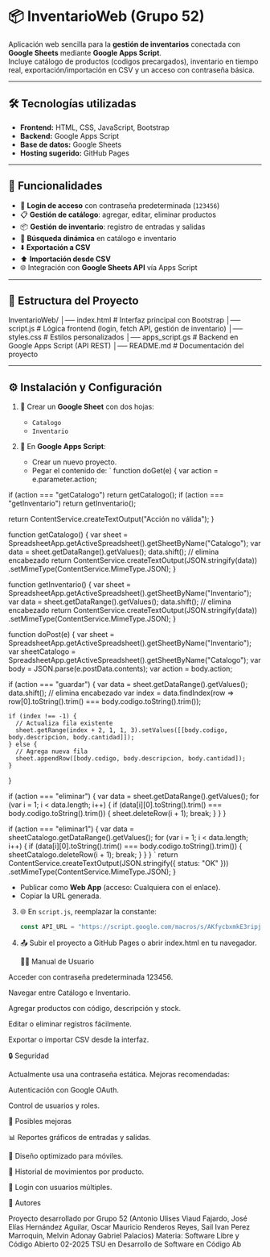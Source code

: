 # 📦 InventarioWeb (Grupo 52)

Aplicación web sencilla para la **gestión de inventarios** conectada con **Google Sheets** mediante **Google Apps Script**.  
Incluye catálogo de productos (codigos precargados), inventario en tiempo real, exportación/importación en CSV y un acceso con contraseña básica.

---

## 🛠️ Tecnologías utilizadas
- **Frontend:** HTML, CSS, JavaScript, Bootstrap
- **Backend:** Google Apps Script
- **Base de datos:** Google Sheets
- **Hosting sugerido:** GitHub Pages

---

## 🚀 Funcionalidades
- 🔑 **Login de acceso** con contraseña predeterminada (`123456`)
- 📋 **Gestión de catálogo**: agregar, editar, eliminar productos
- 📦 **Gestión de inventario**: registro de entradas y salidas
- 🔎 **Búsqueda dinámica** en catálogo e inventario
- ⬇️ **Exportación a CSV**
- ⬆️ **Importación desde CSV**
- 🌐 Integración con **Google Sheets API** vía Apps Script

---

## 📂 Estructura del Proyecto
InventarioWeb/
│── index.html # Interfaz principal con Bootstrap
│── script.js # Lógica frontend (login, fetch API, gestión de inventario)
│── styles.css # Estilos personalizados
│── apps_script.gs # Backend en Google Apps Script (API REST)
│── README.md # Documentación del proyecto

---

## ⚙️ Instalación y Configuración
1. 📑 Crear un **Google Sheet** con dos hojas:  
   - `Catalogo`  
   - `Inventario`  

2. 🔧 En **Google Apps Script**:
   - Crear un nuevo proyecto.
   - Pegar el contenido de:
    ` function doGet(e) {
  var action = e.parameter.action;

  if (action === "getCatalogo") return getCatalogo();
  if (action === "getInventario") return getInventario();

  return ContentService.createTextOutput("Acción no válida");
}

function getCatalogo() {
  var sheet = SpreadsheetApp.getActiveSpreadsheet().getSheetByName("Catalogo");
  var data = sheet.getDataRange().getValues();
  data.shift(); // elimina encabezado
  return ContentService.createTextOutput(JSON.stringify(data))
    .setMimeType(ContentService.MimeType.JSON);
}

function getInventario() {
  var sheet = SpreadsheetApp.getActiveSpreadsheet().getSheetByName("Inventario");
  var data = sheet.getDataRange().getValues();
  data.shift(); // elimina encabezado
  return ContentService.createTextOutput(JSON.stringify(data))
    .setMimeType(ContentService.MimeType.JSON);
}

function doPost(e) {
  var sheet = SpreadsheetApp.getActiveSpreadsheet().getSheetByName("Inventario");
  var sheetCatalogo = SpreadsheetApp.getActiveSpreadsheet().getSheetByName("Catalogo");
  var body = JSON.parse(e.postData.contents);
  var action = body.action;

  if (action === "guardar") {
    var data = sheet.getDataRange().getValues();
    data.shift(); // elimina encabezado
    var index = data.findIndex(row => row[0].toString().trim() === body.codigo.toString().trim());

    if (index !== -1) {
      // Actualiza fila existente
      sheet.getRange(index + 2, 1, 1, 3).setValues([[body.codigo, body.descripcion, body.cantidad]]);
    } else {
      // Agrega nueva fila
      sheet.appendRow([body.codigo, body.descripcion, body.cantidad]);
    }
  }

  if (action === "eliminar") {
    var data = sheet.getDataRange().getValues();
    for (var i = 1; i < data.length; i++) {
      if (data[i][0].toString().trim() === body.codigo.toString().trim()) {
        sheet.deleteRow(i + 1);
        break;
      }
    }
  }

  if (action === "eliminar1") {
    var data = sheetCatalogo.getDataRange().getValues();
    for (var i = 1; i < data.length; i++) {
      if (data[i][0].toString().trim() === body.codigo.toString().trim()) {
        sheetCatalogo.deleteRow(i + 1);
        break;
      }
    }
  }
`
  return ContentService.createTextOutput(JSON.stringify({ status: "OK" }))
    .setMimeType(ContentService.MimeType.JSON);
}

   - Publicar como **Web App** (acceso: Cualquiera con el enlace).
   - Copiar la URL generada.

3. 🌐 En `script.js`, reemplazar la constante:
   ```javascript
   const API_URL = "https://script.google.com/macros/s/AKfycbxmkE3ripjsF5xwG-rBESZNy7UYnaJTDUOqx3V9FATruNGbXApGajEr7j2Got1-sPc/exec";
4. 📤 Subir el proyecto a GitHub Pages o abrir index.html en tu navegador.

   👨‍💻 Manual de Usuario

Acceder con contraseña predeterminada 123456.

Navegar entre Catálogo e Inventario.

Agregar productos con código, descripción y stock.

Editar o eliminar registros fácilmente.

Exportar o importar CSV desde la interfaz.

🔒 Seguridad

Actualmente usa una contraseña estática.
Mejoras recomendadas:

Autenticación con Google OAuth.

Control de usuarios y roles.

📌 Posibles mejoras

📊 Reportes gráficos de entradas y salidas.

📱 Diseño optimizado para móviles.

📝 Historial de movimientos por producto.

🔐 Login con usuarios múltiples.

👥 Autores

Proyecto desarrollado por Grupo 52  (Antonio Ulises Viaud Fajardo, José Elías Hernández Aguilar, Oscar Mauricio Renderos Reyes, Sail Ivan Perez Marroquin, Melvin Adonay Gabriel Palacios)
Materia: Software Libre y Código Abierto 02-2025
TSU en Desarrollo de Software en Código Ab
